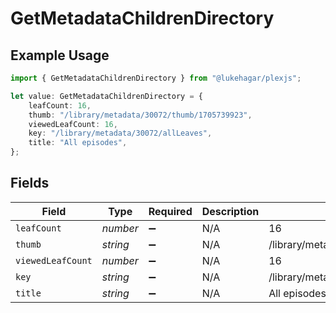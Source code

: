 # GetMetadataChildrenDirectory

## Example Usage

```typescript
import { GetMetadataChildrenDirectory } from "@lukehagar/plexjs";

let value: GetMetadataChildrenDirectory = {
    leafCount: 16,
    thumb: "/library/metadata/30072/thumb/1705739923",
    viewedLeafCount: 16,
    key: "/library/metadata/30072/allLeaves",
    title: "All episodes",
};
```

## Fields

| Field                                    | Type                                     | Required                                 | Description                              | Example                                  |
| ---------------------------------------- | ---------------------------------------- | ---------------------------------------- | ---------------------------------------- | ---------------------------------------- |
| `leafCount`                              | *number*                                 | :heavy_minus_sign:                       | N/A                                      | 16                                       |
| `thumb`                                  | *string*                                 | :heavy_minus_sign:                       | N/A                                      | /library/metadata/30072/thumb/1705739923 |
| `viewedLeafCount`                        | *number*                                 | :heavy_minus_sign:                       | N/A                                      | 16                                       |
| `key`                                    | *string*                                 | :heavy_minus_sign:                       | N/A                                      | /library/metadata/30072/allLeaves        |
| `title`                                  | *string*                                 | :heavy_minus_sign:                       | N/A                                      | All episodes                             |